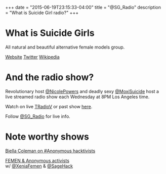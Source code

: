 +++
date = "2015-06-19T23:15:33-04:00"
title = "@SG_Radio"
description = "What is Suicide Girl radio?"
+++

# What is Suicide Girls

All natural and beautiful alternative female models group.

[Website](https://suicidegirls.com) [Twitter](https://twitter.com/SuicideGirls) [Wikipedia](https://en.wikipedia.org/wiki/SuicideGirls)

# And the radio show?

Revolutionary host [@NicolePowers](https://twitter.com/NicolePowers) and deadly sexy [@MoxiSuicide](https://twitter.com/MoxiSuicide) host a live streamed radio show each Wednesday at 8PM Los Angeles time.

Watch on live [TRadioV](http://tradiov.com/la/) or past show [here](http://tradiov.com/la/videoscategory/suicidegirls/).

Follow [@SG_Radio](https://twitter.com/SG_Radio) for live info.

# Note worthy shows

[Biella Coleman on #Anonymous hacktivists](http://tradiov.com/la/videos/suicide-girls-2-26-15-biella-coleman/)

[FEMEN & Anonymous activists](http://tradiov.com/la/videos/5-27-2015-suicide-girls-femen-anonymous/) <br>
w/ [@XeniaFemen](https://twitter.com/XeniaFemen) & [@SageHack](https://twitter.com/SageHack)
